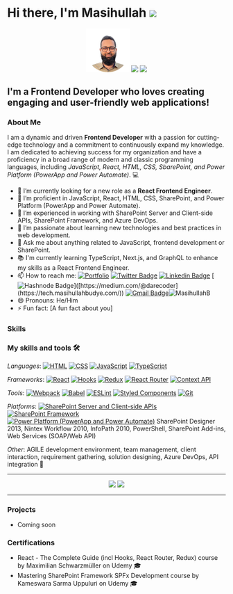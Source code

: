 # Hi there, I'm Masihullah <img src="https://media.giphy.com/media/hvRJCLFzcasrR4ia7z/giphy.gif" width="25px">

<p align="center">
  <img width="20%" src="./assets/images/profile-pic-cicle-5-2-23.png" alt="My photo" />
  <img width="37.5%" src="https://github-readme-stats.vercel.app/api?username=masihullahb&show_icons=true&theme=dark" />
  <img width="37.5%" src="https://github-readme-streak-stats.herokuapp.com/?user=masihullahb&theme=dark" />
</p>
<!-- ![My photo](./assets/images/profile-pic-cicle-5-2-23.png)-->

## I'm a Frontend Developer who loves creating engaging and user-friendly web applications!

### About Me

I am a dynamic and driven **Frontend Developer** with a passion for cutting-edge technology and a commitment to continuously expand my knowledge. I am dedicated to achieving success for my organization and have a proficiency in a broad range of modern and classic programming languages, including *JavaScript, React, HTML, CSS, SbarePoint, and Power Platform (PowerApp and Power Automate)*. 💻

- 🔭 I’m currently looking for a new role as a **React Frontend Engineer**.
- 🌱 I’m proficient in JavaScript, React, HTML, CSS, SharePoint, and Power Platform (PowerApp and Power Automate).
- 👯 I’m experienced in working with SharePoint Server and Client-side APIs, SharePoint Framework, and Azure DevOps.
- 🤔 I’m passionate about learning new technologies and best practices in web development.
- 💬 Ask me about anything related to JavaScript, frontend development or SharePoint.
- 📚 I'm currently learning TypeScript, Next.js, and GraphQL to enhance my skills as a React Frontend Engineer.
- 📫 How to reach me: [![Portfolio](https://img.shields.io/badge/Portfolio-Coming%20Soon!-white?style=for-the-badge&logo=firefox&logoColor=#FF7139)](http://www.masihullahbudye.com/)
[![Twitter Badge](https://img.shields.io/badge/masihullahbudye-blue?style=for-the-badge&logo=twitter&logoColor=white&link=https://twitter.com/masihullahbudye)](https://twitter.com/masihullahbudye/)
[![Linkedin Badge](https://img.shields.io/badge/-Masihullah%20Budye-blue?style=for-the-badge&logo=Linkedin&logoColor=white&link=https://www.linkedin.com/in/masihullah-budye/)](https://www.linkedin.com/in/masihullah-budye/)
[![Hashnode Badge](https://img.shields.io/badge/Hashnode-2962FF?style=for-the-badge&logo=hashnode&logoColor=white&link=[https://medium.com/@darecoder/](https://tech.masihullahbudye.com/))]([https://medium.com/@darecoder](https://tech.masihullahbudye.com/))
[![Gmail Badge](https://img.shields.io/badge/-masihullah.ib@gmail.com-c14438?style=for-the-badge&logo=Gmail&logoColor=white&link=mailto:masihullah.ib@gmail.com)](mailto:masihullah.ib@gmail.com)<img src="https://komarev.com/ghpvc/?username=masihullahb" alt="MasihullahB"/>
- 😄 Pronouns: He/Him
- ⚡ Fun fact: [A fun fact about you]

### Skills

### My skills and tools 🛠️

*Languages*: [![HTML](https://img.shields.io/badge/HTML-E34F26?style=flat&logo=html5&logoColor=white)](https://developer.mozilla.org/en-US/docs/Web/HTML)
[![CSS](https://img.shields.io/badge/CSS-1572B6?style=flat&logo=css3&logoColor=white)](https://developer.mozilla.org/en-US/docs/Web/CSS)
[![JavaScript](https://img.shields.io/badge/JavaScript-F7DF1E?style=flat&logo=javascript&logoColor=black)](https://developer.mozilla.org/en-US/docs/Web/JavaScript)
[![TypeScript](https://img.shields.io/badge/TypeScript-007ACC?style=flat&logo=typescript&logoColor=white)](https://www.typescriptlang.org/)

*Frameworks*: [![React](https://img.shields.io/badge/React-61DAFB?style=flat&logo=react&logoColor=black)](https://reactjs.org/)
[![Hooks](https://img.shields.io/badge/Hooks-61DAFB?style=flat&logo=react&logoColor=black)](https://reactjs.org/docs/hooks-intro.html)
[![Redux](https://img.shields.io/badge/Redux-764ABC?style=flat&logo=redux&logoColor=white)](https://redux.js.org/)
[![React Router](https://img.shields.io/badge/React%20Router-CA4245?style=flat&logo=react-router&logoColor=white)](https://reactrouter.com/)
[![Context API](https://img.shields.io/badge/Context%20API-61DAFB?style=flat&logo=react&logoColor=black)](https://reactjs.org/docs/context.html)

*Tools*: [![Webpack](https://img.shields.io/badge/Webpack-8DD6F9?style=flat&logo=webpack&logoColor=black)](https://webpack.js.org/)
[![Babel](https://img.shields.io/badge/Babel-F9DC3E?style=flat&logo=babel&logoColor=black)](https://babeljs.io/)
[![ESLint](https://img.shields.io/badge/ESLint-4B32C3?style=flat&logo=eslint&logoColor=white)](https://eslint.org/)
[![Styled Components](https://img.shields.io/badge/Styled%20Components-DB7093?style=flat&logo=styled-components&logoColor=white)](https://styled-components.com/)
[![Git](https://img.shields.io/badge/Git-F05032?style=flat&logo=git&logoColor=white)](https://git-scm.com/)

*Platforms*: [![SharePoint Server and Client-side APIs](https://img.shields.io/badge/SharePoint%20Server%20and%20Client--side%20APIs-0078D4?style=flat&logo=microsoft-sharepoint&logoColor=white)](https://docs.microsoft.com/en-us/sharepoint/dev/sp-add-ins/sharepoint-net-server-csom-jsom-and-rest-api-index)
[![SharePoint Framework](https://img.shields.io/badge/SharePoint%20Framework-0078D4?style=flat&logo=microsoft-sharepoint&logoColor=white)](https://docs.microsoft.com/en-us/sharepoint/dev/spfx/sharepoint-framework-overview)
[![Power Platform (PowerApp and Power Automate)](https://img.shields.io/badge/Power%20Platform%20(PowerApp%20and%20Power%20Automate)-F2C811?style=flat&logo=microsoft-power-platform&logoColor=black)](https://powerplatform.microsoft.com/en-us/)
SharePoint Designer 2013, Nintex Workflow 2010, InfoPath 2010, PowerShell, SharePoint Add-ins, Web Services (SOAP/Web API)

*Other*: AGILE development environment, team management, client interaction, requirement gathering, solution designing, Azure DevOps, API integration 🤝

---

<p align="center">
  <img width="48%" src="https://github-readme-stats.vercel.app/api?username=masihullahb&show_icons=true&theme=tokyonight" />
  <img width="48%" src="https://github-readme-streak-stats.herokuapp.com/?user=masihullahb&theme=tokyonight" />                           
</p>

---

### Projects

- Coming soon

### Certifications

- React - The Complete Guide (incl Hooks, React Router, Redux) course by Maximilian Schwarzmüller on Udemy 🎓
- Mastering SharePoint Framework SPFx Development course by Kameswara Sarma Uppuluri on Udemy 🎓
<!--
- [Email](masihullah.budye@outlook.com) 📧
- [LinkedIn](https://www.linkedin.com/in/masihullah-budye/) 💼
- [Twitter](https://twitter.com/masihullahbudye) 🐦
- [Website: Coming soon!](http://www.masihullahbudye.com/) 🌐

[![Email](https://img.shields.io/badge/Email-masihullah.ib@gmail.com-red)](mailto:masihullah.ib@gmail.com)
[![LinkedIn](https://img.shields.io/badge/LinkedIn-Masihullah%20Budye-blue)](https://www.linkedin.com/in/masihullah-budye/)
[![Twitter](https://img.shields.io/badge/Twitter-masihullahbudye-blue)](https://twitter.com/masihullahbudye/)
[![Personal Dev portfolio site](https://img.shields.io/badge/Portfolio-Coming%20Soon!-green)](http://www.masihullahbudye.com/)
[![Hashnode blog](https://img.shields.io/badge/Hashnode-Blog-darkblue)](https://tech.masihullahbudye.com/)
-->



<!--
**MasihullahB/MasihullahB** is a ✨ _special_ ✨ repository because its `README.md` (this file) appears on your GitHub profile.

Here are some ideas to get you started:

- 🔭 I’m currently working on ...
- 🌱 I’m currently learning ...
- 👯 I’m looking to collaborate on ...
- 🤔 I’m looking for help with ...
- 💬 Ask me about ...
- 📫 How to reach me: ...
- 😄 Pronouns: ...
- ⚡ Fun fact: ...
-->
